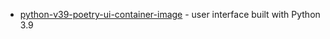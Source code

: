 - [python-v39-poetry-ui-container-image](https://github.ibm.com/cio-ci-cd/pipeline-catalog/blob/main/catalog/official/pipelines/python-v39-poetry-ui-container-image/v1/base/pipeline.yaml) - user interface built with Python 3.9
